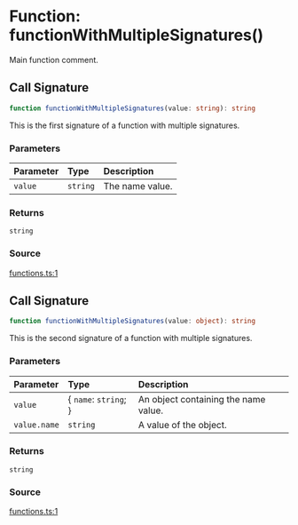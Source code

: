 # Function: functionWithMultipleSignatures()

Main function comment.

## Call Signature

```ts
function functionWithMultipleSignatures(value: string): string
```

This is the first signature of a function with multiple signatures.

### Parameters

| Parameter | Type | Description |
| :------ | :------ | :------ |
| `value` | `string` | The name value. |

### Returns

`string`

### Source

[functions.ts:1](http://source-url)

## Call Signature

```ts
function functionWithMultipleSignatures(value: object): string
```

This is the second signature of a function with multiple signatures.

### Parameters

| Parameter | Type | Description |
| :------ | :------ | :------ |
| `value` | \{ `name`: `string`; \} | An object containing the name value. |
| `value.name` | `string` | A value of the object. |

### Returns

`string`

### Source

[functions.ts:1](http://source-url)
